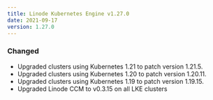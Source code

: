 ```yaml
---
title: Linode Kubernetes Engine v1.27.0
date: 2021-09-17
version: 1.27.0
---
```


### Changed

- Upgraded clusters using Kubernetes 1.21 to patch version 1.21.5.
- Upgraded clusters using Kubernetes 1.20 to patch version 1.20.11.
- Upgraded clusters using Kubernetes 1.19 to patch version 1.19.15.
- Upgraded Linode CCM to v0.3.15 on all LKE clusters